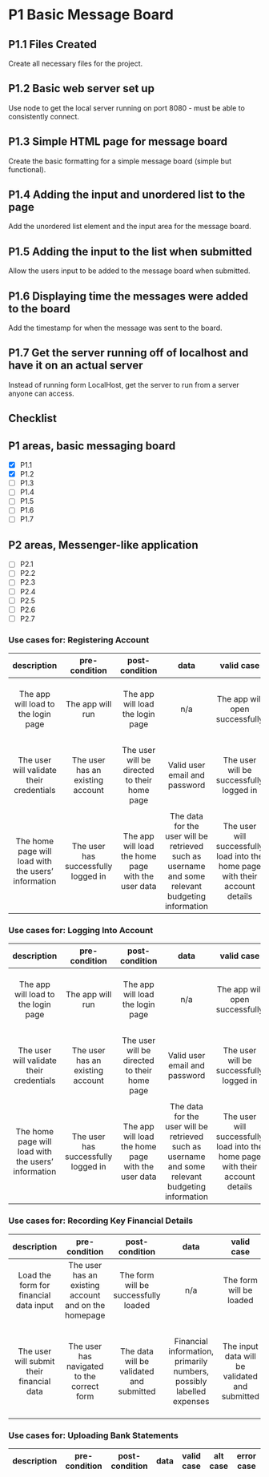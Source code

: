 # P1 Basic Message Board

## P1.1 Files Created

Create all necessary files for the project.

## P1.2 Basic web server set up

Use node to get the local server running on port 8080 - must be able to consistently connect.

## P1.3 Simple HTML page for message board

Create the basic formatting for a simple message board (simple but functional).

## P1.4 Adding the input and unordered list to the page

Add the unordered list element and the input area for the message board.

## P1.5 Adding the input to the list when submitted

Allow the users input to be added to the message board when submitted.

## P1.6 Displaying time the messages were added to the board

Add the timestamp for when the message was sent to the board.

## P1.7 Get the server running off of localhost and have it on an actual server

Instead of running form LocalHost, get the server to run from a server anyone can access.

## Checklist

## P1 areas, basic messaging board

- [x] P1.1
- [x] P1.2
- [ ] P1.3
- [ ] P1.4
- [ ] P1.5
- [ ] P1.6
- [ ] P1.7

## P2 areas, Messenger-like application

- [ ] P2.1
- [ ] P2.2
- [ ] P2.3
- [ ] P2.4
- [ ] P2.5
- [ ] P2.6
- [ ] P2.7

### Use cases for: Registering Account

|description|pre-condition|post-condition|data|valid case|alt case|error case|
|:-:|:-:|:-:|:-:|:-:|:-:|:-:|
|The app will load to the login page|The app will run|The app will load the login page|n/a|The app will open successfully|n/a|The app may crash/be unable to load the page|
||||||||
|The user will validate their credentials|The user has an existing account|The user will be directed to their home page|Valid user email and password|The user will be successfully logged in|n/a|The user may enter the wrong information or not have an account|
||||||||
| The home page will load with the users’ information | The user has successfully logged in | The app will load the home page with the user data|The data for the user will be retrieved such as username and some relevant budgeting information | The user will successfully load into the home page with their account details |n/a| The app may crash or there could be an error in retrieving the users’ information |

### Use cases for: Logging Into Account

|description|pre-condition|post-condition|data|valid case|alt case|error case|
|:-:|:-:|:-:|:-:|:-:|:-:|:-:|
|The app will load to the login page|The app will run|The app will load the login page|n/a|The app will open successfully|n/a|The app may crash/be unable to load the page|
||||||||
|The user will validate their credentials|The user has an existing account|The user will be directed to their home page|Valid user email and password|The user will be successfully logged in|n/a|The user may enter the wrong information or not have an account|
||||||||
|The home page will load with the users’ information|The user has successfully logged in|The app will load the home page with the user data|The data for the user will be retrieved such as username and some relevant budgeting  information|The user will successfully load into the home page with their account details|n/a|The app may crash or there could be an error in retrieving the users’ information|

### Use cases for: Recording Key Financial Details

|description|pre-condition|post-condition|data|valid case|alt case|error case|
|:-:|:-:|:-:|:-:|:-:|:-:|:-:|
|Load the form for financial data input|The user has an existing account and on the homepage|The form will be successfully loaded|n/a |The form will be loaded|n/a|The form could fail to load or not load properly|
||||||||
|The user will submit their financial data|The user has navigated to the correct form|The data will be validated and submitted|Financial information, primarily numbers, possibly labelled expenses|The input data will be validated and submitted|n/a|The data could be invalid (format/data type etc.) There could be an error in saving the data|

### Use cases for: Uploading Bank Statements

|description|pre-condition|post-condition|data|valid case|alt case|error case|
|:-:|:-:|:-:|:-:|:-:|:-:|:-:|
